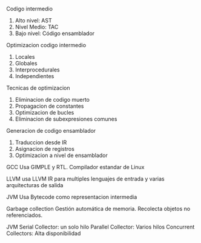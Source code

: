 Codigo intermedio

1. Alto nivel: AST
2. Nivel Medio: TAC
3. Bajo nivel: Código ensamblador

Optimizacion codigo intermedio

1. Locales
2. Globales
3. Interprocedurales
4. Independientes

Tecnicas de optimizacion

1. Eliminacion de codigo muerto
2. Propagacion de constantes
3. Optimizacion de bucles
4. Eliminacion de subexpresiones comunes

Generacion de codigo ensamblador

1. Traduccion desde IR
2. Asignacion de registros
3. Optimizacion a nivel de ensamblador

GCC
Usa GIMPLE y RTL. Compilador estandar de Linux

LLVM
usa LLVM IR para multiples lenguajes de entrada y varias arquitecturas de salida

JVM
Usa Bytecode como representacion intermedia

Garbage collection
Gestión automática de memoria. Recolecta objetos no referenciados.

JVM
Serial Collector: un solo hilo
Parallel Collector: Varios hilos
Concurrent Collectors: Alta disponibilidad
